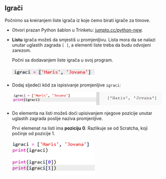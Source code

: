 ## Igrači

Počnimo sa kreiranjem liste igrača iz koje ćemo birati igrače za timove.

+ Otvori prazan Python šablon u Trinketu: <a href="http://jumpto.cc/python-new" target="_blank">jumpto.cc/python-new</a>.

+ **Listu** igrača možeš da smjestiš u promjenljivu. Lista mora da se nalazi unutar uglastih zagrada `[ ]`, a elementi liste treba da budu odvojeni zarezom.
    
    Počni sa dodavanjem liste igrača u svoj program.
    
    ![screenshot](images/team-create-players.png)

+ Dodaj sljedeći kôd za ispisivanje promjenljive `igraci`:
    
    ![screenshot](images/team-print-players.png)

+ Do elementa na listi možeš doći upisivanjem njegove pozicije unutar uglastih zagrada poslije naziva promjenljive.
    
    Prvi elemenat na listi ima **poziciju 0**. Razlikuje se od Scratcha, koji počinje od pozicije 1.
    
    ![screenshot](images/team-print-players-index.png)